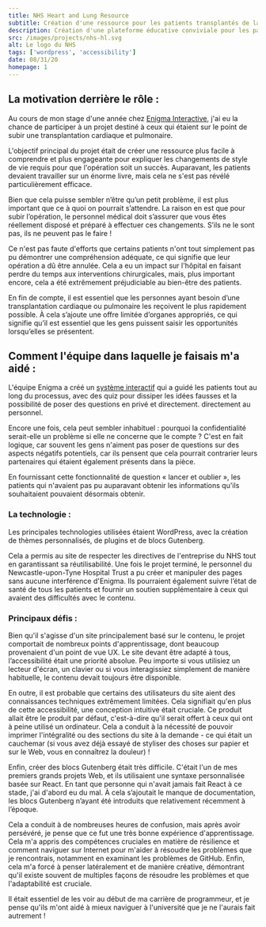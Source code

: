 ```yaml
---
title: NHS Heart and Lung Resource
subtitle: Création d'une ressource pour les patients transplantés de la Newcastle NHS Foundation Trust
description: Création d'une plateforme éducative conviviale pour les patients ayant subi une transplantation cardiaque et pulmonaire, simplifiant l'ajustement postopératoire en décrivant les changements de mode de vie nécessaires. L'accessibilité et la conception intuitive étaient essentielles pour s'adapter aux différentes connaissances techniques et maximiser les avantages du site pour tous les utilisateurs.
src: /images/projects/nhs-hl.svg
alt: Le logo du NHS
tags: ['wordpress', 'accessibility']
date: 08/31/20
homepage: 1
---
```


## La motivation derrière le rôle :

Au cours de mon stage d'une année chez [Enigma Interactive](https://www.enigma-interactive.co.uk), j'ai eu la chance de participer à un projet destiné à ceux qui étaient sur le point de subir une transplantation cardiaque et pulmonaire.

L'objectif principal du projet était de créer une ressource plus facile à comprendre et plus engageante pour expliquer les changements de style de vie requis pour que l'opération soit un succès. Auparavant, les patients devaient travailler sur un énorme livre, mais cela ne s'est pas révélé particulièrement efficace.

Bien que cela puisse sembler n’être qu’un petit problème, il est plus important que ce à quoi on pourrait s’attendre. La raison en est que pour subir l’opération, le personnel médical doit s’assurer que vous êtes réellement disposé et préparé à effectuer ces changements. S’ils ne le sont pas, ils ne peuvent pas le faire !

Ce n'est pas faute d'efforts que certains patients n'ont tout simplement pas pu démontrer une compréhension adéquate, ce qui signifie que leur opération a dû être annulée. Cela a eu un impact sur l'hôpital en faisant perdre du temps aux interventions chirurgicales, mais, plus important encore, cela a été extrêmement préjudiciable au bien-être des patients.

En fin de compte, il est essentiel que les personnes ayant besoin d’une transplantation cardiaque ou pulmonaire les reçoivent le plus rapidement possible. À cela s’ajoute une offre limitée d’organes appropriés, ce qui signifie qu’il est essentiel que les gens puissent saisir les opportunités lorsqu’elles se présentent.

## Comment l'équipe dans laquelle je faisais m'a aidé :

L'équipe Enigma a créé un [système interactif](https://transplant-resource.newcastle-hospitals.nhs.uk/) qui a guidé les patients tout au long du processus, avec des quiz pour dissiper les idées fausses et la possibilité de poser des questions en privé et directement. directement au personnel.

Encore une fois, cela peut sembler inhabituel : pourquoi la confidentialité serait-elle un problème si elle ne concerne que le compte ? C'est en fait logique, car souvent les gens n'aiment pas poser de questions sur des aspects négatifs potentiels, car ils pensent que cela pourrait contrarier leurs partenaires qui étaient également présents dans la pièce.

En fournissant cette fonctionnalité de question « lancer et oublier », les patients qui n'avaient pas pu auparavant obtenir les informations qu'ils souhaitaient pouvaient désormais obtenir.

### La technologie :

Les principales technologies utilisées étaient WordPress, avec la création de thèmes personnalisés, de plugins et de blocs Gutenberg.

Cela a permis au site de respecter les directives de l'entreprise du NHS tout en garantissant sa réutilisabilité. Une fois le projet terminé, le personnel du Newcastle-upon-Tyne Hospital Trust a pu créer et manipuler des pages sans aucune interférence d'Enigma. Ils pourraient également suivre l’état de santé de tous les patients et fournir un soutien supplémentaire à ceux qui avaient des difficultés avec le contenu.

### Principaux défis :

Bien qu'il s'agisse d'un site principalement basé sur le contenu, le projet comportait de nombreux points d'apprentissage, dont beaucoup provenaient d'un point de vue UX. Le site devant être adapté à tous, l’accessibilité était une priorité absolue. Peu importe si vous utilisiez un lecteur d'écran, un clavier ou si vous interagissiez simplement de manière habituelle, le contenu devait toujours être disponible.

En outre, il est probable que certains des utilisateurs du site aient des connaissances techniques extrêmement limitées. Cela signifiait qu'en plus de cette accessibilité, une conception intuitive était cruciale. Ce produit allait être le produit par défaut, c'est-à-dire qu'il serait offert à ceux qui ont à peine utilisé un ordinateur. Cela a conduit à la nécessité de pouvoir imprimer l'intégralité ou des sections du site à la demande - ce qui était un cauchemar (si vous avez déjà essayé de styliser des choses sur papier et sur le Web, vous en connaîtrez la douleur) !

Enfin, créer des blocs Gutenberg était très difficile. C'était l'un de mes premiers grands projets Web, et ils utilisaient une syntaxe personnalisée basée sur React. En tant que personne qui n'avait jamais fait React à ce stade, j'ai d'abord eu du mal. À cela s’ajoutait le manque de documentation, les blocs Gutenberg n’ayant été introduits que relativement récemment à l’époque.

Cela a conduit à de nombreuses heures de confusion, mais après avoir persévéré, je pense que ce fut une très bonne expérience d'apprentissage. Cela m'a appris des compétences cruciales en matière de résilience et comment naviguer sur Internet pour m'aider à résoudre les problèmes que je rencontrais, notamment en examinant les problèmes de GitHub. Enfin, cela m'a forcé à penser latéralement et de manière créative, démontrant qu'il existe souvent de multiples façons de résoudre les problèmes et que l'adaptabilité est cruciale.

Il était essentiel de les voir au début de ma carrière de programmeur, et je pense qu'ils m'ont aidé à mieux naviguer à l'université que je ne l'aurais fait autrement !

